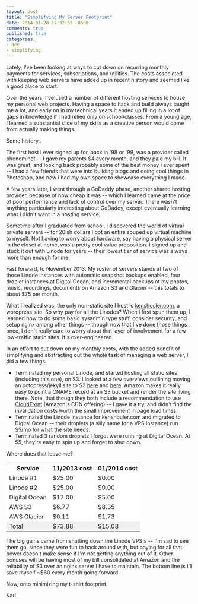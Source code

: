 ```yaml
---
layout: post
title: "Simplifying My Server Footprint"
date: 2014-01-20 17:32:53 -0500
comments: true
published: true
categories:
- dev
- simplifying
---
```


Lately, I've been looking at ways to cut down on recurring monthly payments for services, subscriptions, and utilities. The costs associated with keeping web servers have added up in recent history and seemed like a good place to start.

Over the years, I've used a number of different hosting services to house my personal web projects. Having a space to hack and build always taught me a lot, and early on in my technical years it ended up filling in a lot of gaps in knowledge if I had relied only on school/classes. From a young age, I learned a substantial slice of my skills as a creative person would come from actually making things.

Some history..

The first host I ever signed up for, back in '98 or '99, was a provider called phenominet -- I gave my parents $4 every month, and they paid my bill. It was great, and looking back probably some of the best money I ever spent -- I had a few friends that were into building blogs and doing cool things in Photoshop, and now I had my own space to showcase everything I made.

A few years later, I went through a GoDaddy phase, another shared hosting provider, because of how cheap it was -- which I learned came at the price of poor performance and lack of control over my server. There wasn't anything particularly interesting about GoDaddy, except eventually learning what I didn't want in a hosting service.

Sometime after I graduated from school, I discovered the world of virtual private servers -- for 20ish dollars I got an entire souped up virtual machine to myself. Not having to worry about hardware, say having a physical server in the closet at home, was a pretty cool value proposition. I signed up and stuck it out with Linode for years -- their lowest tier of service was always more than enough for me.

Fast forward, to November 2013. My roster of servers stands at two of those Linode instances with automatic snapshot backups enabled, four droplet instances at Digital Ocean, and incremental backups of my photos, music, recordings, documents on Amazon S3 and Glacier -- this totals to about $75 per month.

What I realized was, the only non-static site I host is [kenshouler.com](http://kenshouler.com), a wordpress site. So why pay for all the Linodes? When I first spun them up, I learned how to do some basic sysadmin type stuff, consider security, and setup nginx among other things -- though now that I've done those things once, I don't really care to worry about that layer of involvement for a few low-traffic static sites. It's over-engineered.

In an effort to cut down on my monthly costs, with the added benefit of simplifying and abstracting out the whole task of managing a web server, I did a few things.

- Terminated my personal Linode, and started hosting all static sites (including this one), on S3. I looked at a few overviews outlining moving an octopress/jekyll site to S3 [here](https://snikt.net/blog/2012/11/03/moving-octopress-to-amazon-s3-and-cloudfront/) and [here](http://www.ryanonrails.com/blog/2013/05/13/hosting-octopress-with-amazon-s3-and-cloudfront/). Amazon makes it really easy to point a CNAME record at an S3 bucket and render the site living there. Note, that though they both include a recommendation to use [CloudFront](http://en.wikipedia.org/wiki/Amazon_CloudFront) (Amazon's CDN offering) -- I gave it a try, and didn't find the invalidation costs worth the small improvement in page load times.
- Terminated the Linode instance for kenshouler.com and migrated to Digital Ocean -- their droplets (a silly name for a VPS instance) run $5/mo for what the site needs.
- Terminated 3 random droplets I forgot were running at Digital Ocean. At $5, they're easy to spin up and forget to shut down.

Where does that leave me?
<table class="tg-table-light center">
  <tr>
    <th>Service</th>
    <th class="tg-right">11/2013 cost</th>
    <th class="tg-right">01/2014 cost</th>
  </tr>
  <tr class="tg-even">
    <td style="background-color: #ffffff">Linode #1</td>
    <td class="tg-right" style="background-color: #ffffff">$25.00</td>
    <td class="tg-right" style="background-color: #ffffff">$0.00</td>
  </tr>
  <tr>
    <td style="background-color: #ffffff">Linode #2</td>
    <td class="tg-right" style="background-color: #ffffff">$25.00</td>
    <td class="tg-right" style="background-color: #ffffff">$0.00</td>
  </tr>
  <tr class="tg-even">
    <td style="background-color: #ffffff">Digital Ocean</td>
    <td class="tg-right" style="background-color: #ffffff">$17.00</td>
    <td class="tg-right" style="background-color: #ffffff">$5.00</td>
  </tr>
  <tr>
    <td style="background-color: #ffffff">AWS S3</td>
    <td class="tg-right" style="background-color: #ffffff">$6.77</td>
    <td class="tg-right" style="background-color: #ffffff">$8.35</td>
  </tr>
  <tr class="tg-even">
    <td style="background-color: #ffffff">AWS Glacier</td>
    <td class="tg-right" style="background-color: #ffffff">$0.11</td>
    <td class="tg-right" style="background-color: #ffffff">$1.73</td>
  </tr>
  <tr>
    <td class="tg-bf" style="background-color: #F0F0F0">Total</td>
    <td class="tg-right tg-bf" style="background-color: #F0F0F0">$73.88</td>
    <td class="tg-right tg-bf" style="background-color: #F0F0F0">$15.08</td>
  </tr>
</table>

The big gains came from shutting down the Linode VPS's -- I'm sad to see them go, since they were fun to hack around with, but paying for all that power doesn't make sense if I'm not getting anything out of it. Other bonuses will be having most of my bill consolidated at Amazon and the reliability of S3 over an nginx server I have to maintain. The bottom line is I'll save myself ~$60 every month going forward.

Now, onto minimizing my t-shirt footprint.

Karl



